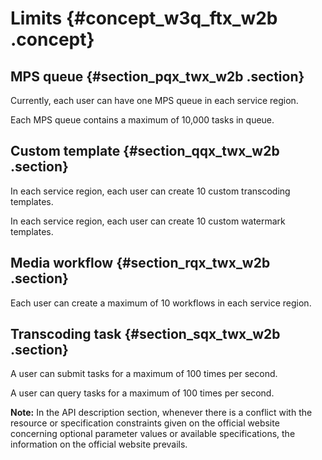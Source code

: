 # Limits {#concept_w3q_ftx_w2b .concept}

## MPS queue {#section_pqx_twx_w2b .section}

Currently, each user can have one MPS queue in each service region.

Each MPS queue contains a maximum of 10,000 tasks in queue.

## Custom template {#section_qqx_twx_w2b .section}

In each service region, each user can create 10 custom transcoding templates.

In each service region, each user can create 10 custom watermark templates.

## Media workflow {#section_rqx_twx_w2b .section}

Each user can create a maximum of 10 workflows in each service region.

## Transcoding task {#section_sqx_twx_w2b .section}

A user can submit tasks for a maximum of 100 times per second.

A user can query tasks for a maximum of 100 times per second.

**Note:** In the API description section, whenever there is a conflict with the resource or specification constraints given on the official website concerning optional parameter values or available specifications, the information on the official website prevails.

